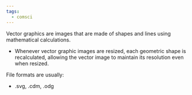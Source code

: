 ```yaml
---
tags:
  - comsci
---
```


Vector graphics are images that are made of shapes and lines using mathematical calculations.
- Whenever vector graphic images are resized, each geometric shape is recalculated, allowing the vector image to maintain its resolution even when resized.

File formats are usually:
- .svg, .cdm, .odg
